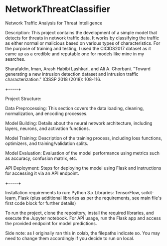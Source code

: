 # NetworkThreatClassifier
Network Traffic Analysis for Threat Intelligence

Description:
This project contains the development of a simple model that detects for threats in network traffic data. It works by classifying the traffic as either normal or malicious based on various types of characteristics. For the purpose of training and testing, I used the CICIDS2017 dataset as it came up as a credible and reputable one for models like mine in my searches.

Sharafaldin, Iman, Arash Habibi Lashkari, and Ali A. Ghorbani. "Toward generating a new intrusion detection dataset and intrusion traffic characterization." ICISSP 2018 (2018): 108-116.

+-----+

Project Structure:

Data Preprocessing: This section covers the data loading, cleaning, normalization, and encoding processes.

Model Building: Details about the neural network architecture, including layers, neurons, and activation functions.

Model Training: Description of the training process, including loss functions, optimizers, and training/validation splits.

Model Evaluation: Evaluation of the model performance using metrics such as accuracy, confusion matrix, etc.

API Deployment: Steps for deploying the model using Flask and instructions for accessing it via an API endpoint.

+-----+

Installation requirements to run:
Python 3.x
Libraries: TensorFlow, scikit-learn, Flask (plus additional libraries as per the requirements, see main file's first code block for further details)

To run the project, clone the repository, install the required libraries, and execute the Jupyter notebook. For API usage, run the Flask app and access the provided endpoint for model predictions.

Side note: as I originally ran this in colab, the filepaths indicate so. You may need to change them accordingly if you decide to run on local.
